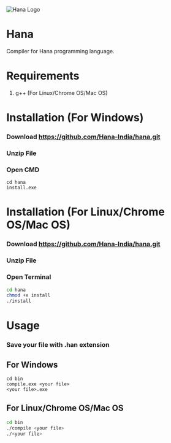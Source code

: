 ![ Hana Logo ](https://github.com/Hana-India/hanaindia.github.io/blob/master/hana.jpg)
# Hana
Compiler for Hana programming language.
# Requirements
1. g++ (For Linux/Chrome OS/Mac OS)

# Installation (For Windows)
### Download https://github.com/Hana-India/hana.git <br>
### Unzip File <br>
### Open CMD <br>
```batch
cd hana
install.exe
```

# Installation (For Linux/Chrome OS/Mac OS)
### Download https://github.com/Hana-India/hana.git <br>
### Unzip File <br>
### Open Terminal <br>
```bash
cd hana
chmod +x install
./install
```

# Usage

### Save your file with .han extension
## For Windows
```batch
cd bin
compile.exe <your file>
<your file>.exe
```

## For Linux/Chrome OS/Mac OS
```bash
cd bin
./compile <your file>
./<your file>
```
